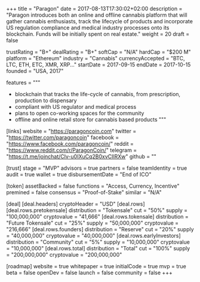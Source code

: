 +++
title = "Paragon"
date = 2017-08-13T17:30:02+02:00
description = "Paragon introduces both an online and offline cannabis platform that will gather cannabis enthusiasts, track the lifecycle of products and incorporate US regulation compliance and medical industry processes onto its blockchain. Funds will be initially spent on real estate."
weight = 20
draft = false

trustRating = "B+"
dealRating = "B+"
softCap = "N/A"
hardCap = "$200 M"
platform = "Ethereum"
industry = "Cannabis"
currencyAccepted = "BTC, LTC, ETH, ETC, XMR, XRP..."
startDate = 2017-09-15
endDate = 2017-10-15
founded = "USA, 2017"

features = """
- blockchain that tracks the life-cycle of cannabis, from prescription, production to dispensary
- compliant with US regulator and medical process
- plans to open co-working spaces for the community
- offline and online retail store for cannabis based products
"""

[links]
  website = "https://paragoncoin.com"
  twitter = "https://twitter.com/paragoncoin"
  facebook = "https://www.facebook.com/paragoncoin/"
  reddit = "https://www.reddit.com/r/ParagonCoin/"
  telegram = "https://t.me/joinchat/Clv-u0IXuCq2B0xvCIlRXw"
  github = ""

[trust]
  stage = "MVP"
  advisors = true
  partners = false
  teamIdentity = true
  audit = true
  wallet = true
  disbursementDate = "End of ICO"

[token]
  assetBacked = false
  functions = "Access, Currency, Incentive"
  premined = false
  consensus = "Proof-of-Stake"
  similar = "N/A"

[deal]
  [deal.headers]
    cryptoHeader = "USD"
  [deal.rows]
    [deal.rows.pretokensale]
      distribution = "Tokensale"
      cut = "50%"
      supply = "100,000,000"
      cryptovalue = "41,666"
    [deal.rows.tokensale]
      distribution = "Future Tokensale"
      cut = "25%"
      supply = "50,000,000"
      cryptovalue = "216,666"
    [deal.rows.founders]
      distribution = "Reserve"
      cut = "20%"
      supply = "40,000,000"
      cryptovalue = "40,000,000"
    [deal.rows.earlyInvestors]
      distribution = "Community"
      cut = "5%"
      supply = "10,000,000"
      cryptovalue = "10,000,000"
    [deal.rows.total]
      distribution = "Total"
      cut = "100%"
      supply = "200,000,000"
      cryptovalue = "200,000,000"

[roadmap]
  website = true
  whitepaper = true
  initialCode = true
  mvp = true
  beta = false
  openDev = false
  launch = false
  community = false
+++
